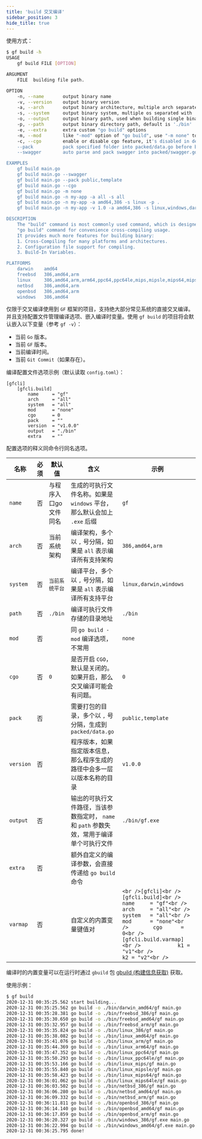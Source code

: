 ```yaml
---
title: 'build 交叉编译'
sidebar_position: 3
hide_title: true
---
```


使用方式：

```bash
$ gf build -h
USAGE
    gf build FILE [OPTION]

ARGUMENT
    FILE  building file path.

OPTION
    -n, --name       output binary name
    -v, --version    output binary version
    -a, --arch       output binary architecture, multiple arch separated with ','
    -s, --system     output binary system, multiple os separated with ','
    -o, --output     output binary path, used when building single binary file
    -p, --path       output binary directory path, default is './bin'
    -e, --extra      extra custom "go build" options
    -m, --mod        like "-mod" option of "go build", use "-m none" to disable go module
    -c, --cgo        enable or disable cgo feature, it's disabled in default
    --pack           pack specified folder into packed/data.go before building.
    --swagger        auto parse and pack swagger into packed/swagger.go before building.

EXAMPLES
    gf build main.go
    gf build main.go --swagger
    gf build main.go --pack public,template
    gf build main.go --cgo
    gf build main.go -m none
    gf build main.go -n my-app -a all -s all
    gf build main.go -n my-app -a amd64,386 -s linux -p .
    gf build main.go -n my-app -v 1.0 -a amd64,386 -s linux,windows,darwin -p ./docker/bin

DESCRIPTION
    The "build" command is most commonly used command, which is designed as a powerful wrapper for
    "go build" command for convenience cross-compiling usage.
    It provides much more features for building binary:
    1. Cross-Compiling for many platforms and architectures.
    2. Configuration file support for compiling.
    3. Build-In Variables.

PLATFORMS
    darwin    amd64
    freebsd   386,amd64,arm
    linux     386,amd64,arm,arm64,ppc64,ppc64le,mips,mipsle,mips64,mips64le
    netbsd    386,amd64,arm
    openbsd   386,amd64,arm
    windows   386,amd64
```

仅限于交叉编译使用到 `GF` 框架的项目，支持绝大部分常见系统的直接交叉编译。并且支持配置文件管理编译选项、嵌入编译时变量。使用 `gf build` 的项目将会默认嵌入以下变量（参考 `gf -v`）：

- 当前 `Go` 版本。
- 当前 `GF` 版本。
- 当前编译时间。
- 当前 `Git Commit`（如果存在）。

编译配置文件选项示例（默认读取 `config.toml`）：

```
[gfcli]
    [gfcli.build]
        name     = "gf"
        arch     = "all"
        system   = "all"
        mod      = "none"
        cgo      = 0
        pack     = ""
        version  = "v1.0.0"
        output   = "./bin"
        extra    = ""
```

配置选项的释义同命令行同名选项。

| 名称 | 必须 | 默认值 | 含义 | 示例 |
| --- | --- | --- | --- | --- |
| `name` | 否 | 与程序入口go文件同名 | 生成的可执行文件名称。如果是 `windows` 平台，那么默认会加上 `.exe` 后缀 | `gf` |
| `arch` | 否 | 当前系统架构 | 编译架构，多个以 `,` 号分隔，如果是 `all` 表示编译所有支持架构 | `386,amd64,arm` |
| `system` | 否 | `当前系统平台` | 编译平台，多个以 `,` 号分隔，如果是 `all` 表示编译所有支持平台 | `linux,darwin,windows` |
| `path` | 否 | `./bin` | 编译可执行文件存储的目录地址 | `./bin` |
| `mod` | 否 |  | 同 `go build -mod` 编译选项，不常用 | `none` |
| `cgo` | 否 | `0` | 是否开启 `CGO`，默认是关闭的。如果开启，那么交叉编译可能会有问题。 | `0` |
| `pack` | 否 |  | 需要打包的目录，多个以 `,` 号分隔，生成到 `packed/data.go` | `public,template` |
| `version` | 否 |  | 程序版本，如果指定版本信息，那么程序生成的路径中会多一层以版本名称的目录 | `v1.0.0` |
| `output` | 否 |  | 输出的可执行文件路径，当该参数指定时， `name` 和 `path` 参数失效，常用于编译单个可执行文件 | `./bin/gf.exe` |
| `extra` | 否 |  | 额外自定义的编译参数，会直接传递给 `go build` 命令 |  |
| `varmap` | 否 |  | 自定义的内置变量键值对 | ```<br />[gfcli]<br />    [gfcli.build]<br />        name     = "gf"<br />        arch     = "all"<br />        system   = "all"<br />        mod      = "none"<br />        cgo      = 0<br />        [gfcli.build.varmap]<br />            k1 = "v1"<br />            k2 = "v2"<br />``` |

编译时的内置变量可以在运行时通过 `gbuild` 包 [gbuild (构建信息获取)](output/goframe-v1.15-md/模块列表/系统相关/gbuild%20-构建信息获取) 获取。

使用示例：

```bash
$ gf build
2020-12-31 00:35:25.562 start building...
2020-12-31 00:35:25.562 go build -o ./bin/darwin_amd64/gf main.go
2020-12-31 00:35:28.381 go build -o ./bin/freebsd_386/gf main.go
2020-12-31 00:35:30.650 go build -o ./bin/freebsd_amd64/gf main.go
2020-12-31 00:35:32.957 go build -o ./bin/freebsd_arm/gf main.go
2020-12-31 00:35:35.824 go build -o ./bin/linux_386/gf main.go
2020-12-31 00:35:38.082 go build -o ./bin/linux_amd64/gf main.go
2020-12-31 00:35:41.076 go build -o ./bin/linux_arm/gf main.go
2020-12-31 00:35:44.369 go build -o ./bin/linux_arm64/gf main.go
2020-12-31 00:35:47.352 go build -o ./bin/linux_ppc64/gf main.go
2020-12-31 00:35:50.293 go build -o ./bin/linux_ppc64le/gf main.go
2020-12-31 00:35:53.166 go build -o ./bin/linux_mips/gf main.go
2020-12-31 00:35:55.840 go build -o ./bin/linux_mipsle/gf main.go
2020-12-31 00:35:58.423 go build -o ./bin/linux_mips64/gf main.go
2020-12-31 00:36:01.062 go build -o ./bin/linux_mips64le/gf main.go
2020-12-31 00:36:03.502 go build -o ./bin/netbsd_386/gf main.go
2020-12-31 00:36:06.280 go build -o ./bin/netbsd_amd64/gf main.go
2020-12-31 00:36:09.332 go build -o ./bin/netbsd_arm/gf main.go
2020-12-31 00:36:11.811 go build -o ./bin/openbsd_386/gf main.go
2020-12-31 00:36:14.140 go build -o ./bin/openbsd_amd64/gf main.go
2020-12-31 00:36:17.859 go build -o ./bin/openbsd_arm/gf main.go
2020-12-31 00:36:20.327 go build -o ./bin/windows_386/gf.exe main.go
2020-12-31 00:36:22.994 go build -o ./bin/windows_amd64/gf.exe main.go
2020-12-31 00:36:25.795 done!
```